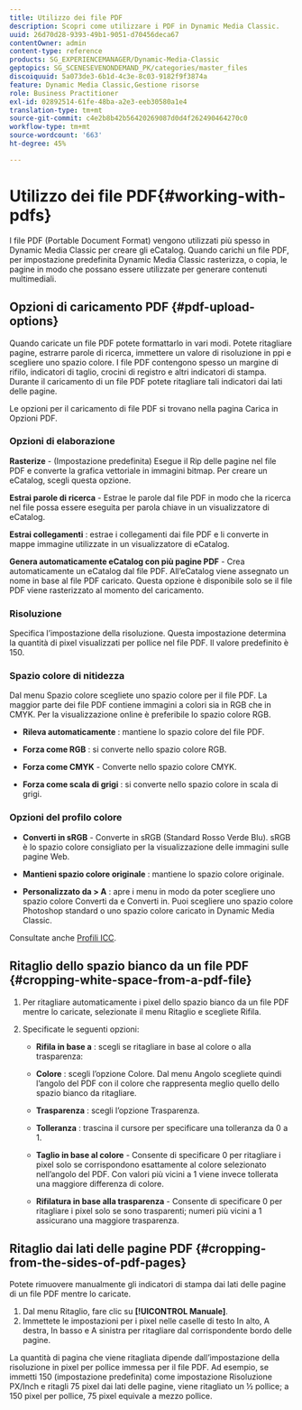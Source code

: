 ```yaml
---
title: Utilizzo dei file PDF
description: Scopri come utilizzare i PDF in Dynamic Media Classic.
uuid: 26d70d28-9393-49b1-9051-d70456deca67
contentOwner: admin
content-type: reference
products: SG_EXPERIENCEMANAGER/Dynamic-Media-Classic
geptopics: SG_SCENESEVENONDEMAND_PK/categories/master_files
discoiquuid: 5a073de3-6b1d-4c3e-8c03-9182f9f3874a
feature: Dynamic Media Classic,Gestione risorse
role: Business Practitioner
exl-id: 02892514-61fe-48ba-a2e3-eeb30580a1e4
translation-type: tm+mt
source-git-commit: c4e2b8b42b56420269087d0d4f262490464270c0
workflow-type: tm+mt
source-wordcount: '663'
ht-degree: 45%

---
```


# Utilizzo dei file PDF{#working-with-pdfs}

I file PDF (Portable Document Format) vengono utilizzati più spesso in Dynamic Media Classic per creare gli eCatalog. Quando carichi un file PDF, per impostazione predefinita Dynamic Media Classic rasterizza, o copia, le pagine in modo che possano essere utilizzate per generare contenuti multimediali.

## Opzioni di caricamento PDF {#pdf-upload-options}

Quando caricate un file PDF potete formattarlo in vari modi. Potete ritagliare pagine, estrarre parole di ricerca, immettere un valore di risoluzione in ppi e scegliere uno spazio colore. I file PDF contengono spesso un margine di rifilo, indicatori di taglio, crocini di registro e altri indicatori di stampa. Durante il caricamento di un file PDF potete ritagliare tali indicatori dai lati delle pagine.

Le opzioni per il caricamento di file PDF si trovano nella pagina Carica in Opzioni PDF.

### Opzioni di elaborazione

**Rasterize**  - (Impostazione predefinita) Esegue il Rip delle pagine nel file PDF e converte la grafica vettoriale in immagini bitmap. Per creare un eCatalog, scegli questa opzione.

**Estrai parole di ricerca**  - Estrae le parole dal file PDF in modo che la ricerca nel file possa essere eseguita per parola chiave in un visualizzatore di eCatalog.

**Estrai collegamenti** : estrae i collegamenti dai file PDF e li converte in mappe immagine utilizzate in un visualizzatore di eCatalog.

**Genera automaticamente eCatalog con più pagine PDF**  - Crea automaticamente un eCatalog dal file PDF. All’eCatalog viene assegnato un nome in base al file PDF caricato. Questa opzione è disponibile solo se il file PDF viene rasterizzato al momento del caricamento.

### Risoluzione

Specifica l’impostazione della risoluzione. Questa impostazione determina la quantità di pixel visualizzati per pollice nel file PDF. Il valore predefinito è 150.

### Spazio colore di nitidezza

Dal menu Spazio colore scegliete uno spazio colore per il file PDF. La maggior parte dei file PDF contiene immagini a colori sia in RGB che in CMYK. Per la visualizzazione online è preferibile lo spazio colore RGB.

* **Rileva automaticamente** : mantiene lo spazio colore del file PDF.

* **Forza come RGB** : si converte nello spazio colore RGB.

* **Forza come CMYK**  - Converte nello spazio colore CMYK.

* **Forza come scala di grigi** : si converte nello spazio colore in scala di grigi.

### Opzioni del profilo colore

* **Converti in sRGB**  - Converte in sRGB (Standard Rosso Verde Blu). sRGB è lo spazio colore consigliato per la visualizzazione delle immagini sulle pagine Web.

* **Mantieni spazio colore originale** : mantiene lo spazio colore originale.

* **Personalizzato da > A** : apre i menu in modo da poter scegliere uno spazio colore Converti da e Converti in. Puoi scegliere uno spazio colore Photoshop standard o uno spazio colore caricato in Dynamic Media Classic.

Consultate anche [Profili ICC](/help/icc-profiles.md#icc_profiles).

## Ritaglio dello spazio bianco da un file PDF {#cropping-white-space-from-a-pdf-file}

1. Per ritagliare automaticamente i pixel dello spazio bianco da un file PDF mentre lo caricate, selezionate il menu Ritaglio e scegliete Rifila.
1. Specificate le seguenti opzioni:

   * **Rifila in base a** : scegli se ritagliare in base al colore o alla trasparenza:

   * **Colore** : scegli l’opzione Colore. Dal menu Angolo scegliete quindi l’angolo del PDF con il colore che rappresenta meglio quello dello spazio bianco da ritagliare.

   * **Trasparenza** : scegli l’opzione Trasparenza.

   * **Tolleranza** : trascina il cursore per specificare una tolleranza da 0 a 1.

   * **Taglio in base al colore**  - Consente di specificare 0 per ritagliare i pixel solo se corrispondono esattamente al colore selezionato nell’angolo del PDF. Con valori più vicini a 1 viene invece tollerata una maggiore differenza di colore. 

   * **Rifilatura in base alla trasparenza**  - Consente di specificare 0 per ritagliare i pixel solo se sono trasparenti; numeri più vicini a 1 assicurano una maggiore trasparenza.

## Ritaglio dai lati delle pagine PDF {#cropping-from-the-sides-of-pdf-pages}

Potete rimuovere manualmente gli indicatori di stampa dai lati delle pagine di un file PDF mentre lo caricate.

1. Dal menu Ritaglio, fare clic su **[!UICONTROL Manuale]**.
1. Immettete le impostazioni per i pixel nelle caselle di testo In alto, A destra, In basso e A sinistra per ritagliare dal corrispondente bordo delle pagine.

La quantità di pagina che viene ritagliata dipende dall’impostazione della risoluzione in pixel per pollice immessa per il file PDF. Ad esempio, se immetti 150 (impostazione predefinita) come impostazione Risoluzione PX/Inch e ritagli 75 pixel dai lati delle pagine, viene ritagliato un ½ pollice; a 150 pixel per pollice, 75 pixel equivale a mezzo pollice.
